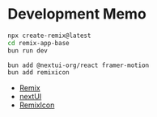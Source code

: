 # Development Memo

```sh
npx create-remix@latest
cd remix-app-base
bun run dev

bun add @nextui-org/react framer-motion
bun add remixicon
```

- [Remix](https://remix.run/)
- [nextUI](https://nextui.org/)
- [RemixIcon](https://remixicon.com/)